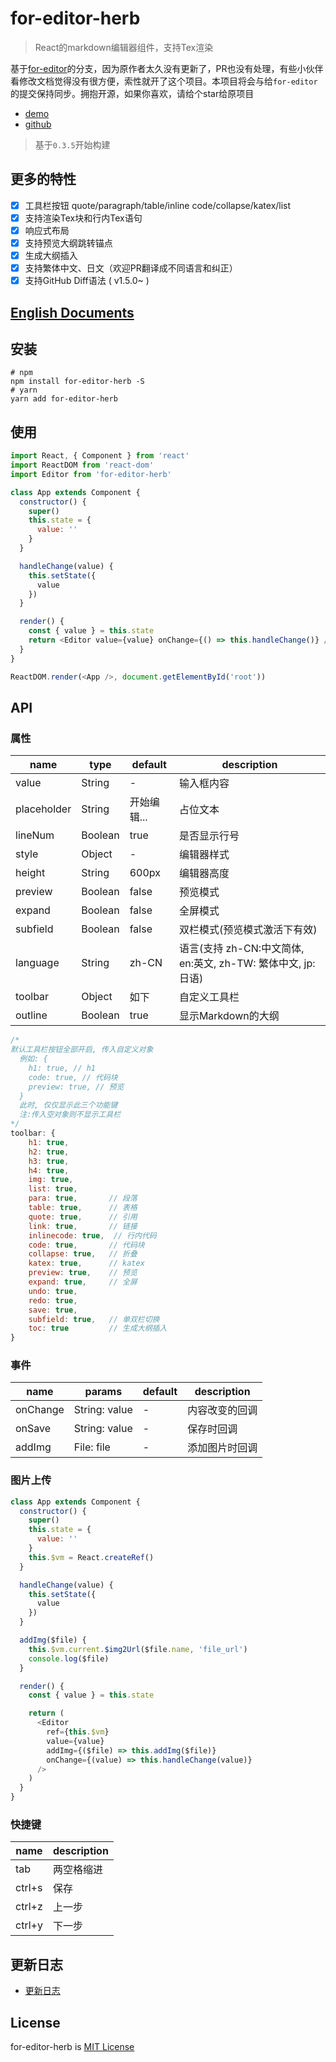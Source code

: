 # for-editor-herb

> React的markdown编辑器组件，支持Tex渲染

基于[for-editor](https://github.com/kkfor/for-editor)的分支，因为原作者太久没有更新了，PR也没有处理，有些小伙伴看修改文档觉得没有很方便，索性就开了这个项目。本项目将会与给`for-editor`的提交保持同步。拥抱开源，如果你喜欢，请给个star给原项目

* [demo](https://herberthe.gitee.io/for-editor-herb/)
* [github](https://github.com/HerbertHe/for-editor-herb)

> 基于`0.3.5`开始构建

## 更多的特性

* [x] 工具栏按钮 quote/paragraph/table/inline code/collapse/katex/list
* [x] 支持渲染Tex块和行内Tex语句
* [x] 响应式布局
* [x] 支持预览大纲跳转锚点
* [x] 生成大纲插入
* [x] 支持繁体中文、日文（欢迎PR翻译成不同语言和纠正）
* [x] 支持GitHub Diff语法 ( v1.5.0~ )

## [English Documents](./README.EN.md)

## 安装

```shell
# npm
npm install for-editor-herb -S
# yarn
yarn add for-editor-herb
```

## 使用

```js
import React, { Component } from 'react'
import ReactDOM from 'react-dom'
import Editor from 'for-editor-herb'

class App extends Component {
  constructor() {
    super()
    this.state = {
      value: ''
    }
  }

  handleChange(value) {
    this.setState({
      value
    })
  }

  render() {
    const { value } = this.state
    return <Editor value={value} onChange={() => this.handleChange()} />
  }
}

ReactDOM.render(<App />, document.getElementById('root'))
```

## API

### 属性

| name        | type    | default     | description                        |
| ----------- | ------- | ----------- | ---------------------------------- |
| value       | String  | -           | 输入框内容                           |
| placeholder | String  | 开始编辑...   | 占位文本                            |
| lineNum     | Boolean | true        | 是否显示行号                         |
| style       | Object  | -           | 编辑器样式                           |
| height      | String  | 600px       | 编辑器高度                           |
| preview     | Boolean | false       | 预览模式                             |
| expand      | Boolean | false       | 全屏模式                             |
| subfield    | Boolean | false       | 双栏模式(预览模式激活下有效)            |
| language    | String  | zh-CN       | 语言(支持 zh-CN:中文简体, en:英文, zh-TW: 繁体中文, jp: 日语)     |
| toolbar     | Object  | 如下         | 自定义工具栏                         |
| outline     | Boolean | true        | 显示Markdown的大纲                   |

```js
/*
默认工具栏按钮全部开启, 传入自定义对象
  例如: {
    h1: true, // h1
    code: true, // 代码块
    preview: true, // 预览
  }
  此时, 仅仅显示此三个功能键
  注:传入空对象则不显示工具栏
*/
toolbar: {
    h1: true,
    h2: true,
    h3: true,
    h4: true,
    img: true,
    list: true,
    para: true,       // 段落
    table: true,      // 表格
    quote: true,      // 引用
    link: true,       // 链接
    inlinecode: true,  // 行内代码
    code: true,       // 代码块
    collapse: true,   // 折叠
    katex: true,      // katex
    preview: true,    // 预览
    expand: true,     // 全屏
    undo: true,
    redo: true,
    save: true,
    subfield: true,   // 单双栏切换
    toc: true         // 生成大纲插入
}
```

### 事件

| name     | params        | default | description         |
| -------- | ------------- | ------- | ------------------- |
| onChange | String: value | -       | 内容改变的回调         |
| onSave   | String: value | -       | 保存时回调            |
| addImg   | File: file    | -       | 添加图片时回调         |

### 图片上传

```js
class App extends Component {
  constructor() {
    super()
    this.state = {
      value: ''
    }
    this.$vm = React.createRef()
  }

  handleChange(value) {
    this.setState({
      value
    })
  }

  addImg($file) {
    this.$vm.current.$img2Url($file.name, 'file_url')
    console.log($file)
  }

  render() {
    const { value } = this.state

    return (
      <Editor
        ref={this.$vm}
        value={value}
        addImg={($file) => this.addImg($file)}
        onChange={(value) => this.handleChange(value)}
      />
    )
  }
}
```

### 快捷键

| name   | description |
| ------ | ----------- |
| tab    | 两空格缩进    |
| ctrl+s | 保存         |
| ctrl+z | 上一步       |
| ctrl+y | 下一步       |

## 更新日志

* [更新日志](./doc/UPDATELOG.md)

## License

for-editor-herb is [MIT License](./LICENSE)
